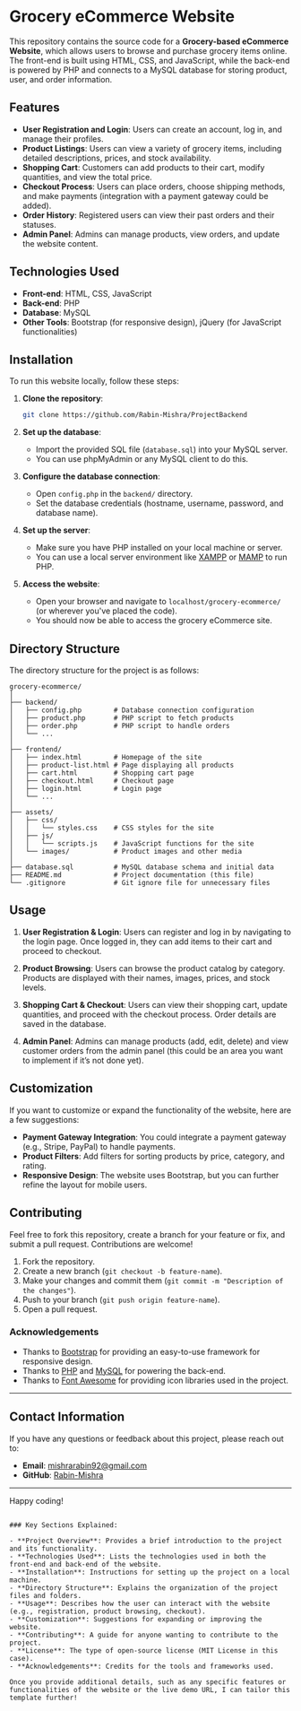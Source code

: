 
# Grocery eCommerce Website

This repository contains the source code for a **Grocery-based eCommerce Website**, which allows users to browse and purchase grocery items online. The front-end is built using HTML, CSS, and JavaScript, while the back-end is powered by PHP and connects to a MySQL database for storing product, user, and order information.

## Features

- **User Registration and Login**: Users can create an account, log in, and manage their profiles.
- **Product Listings**: Users can view a variety of grocery items, including detailed descriptions, prices, and stock availability.
- **Shopping Cart**: Customers can add products to their cart, modify quantities, and view the total price.
- **Checkout Process**: Users can place orders, choose shipping methods, and make payments (integration with a payment gateway could be added).
- **Order History**: Registered users can view their past orders and their statuses.
- **Admin Panel**: Admins can manage products, view orders, and update the website content.

## Technologies Used

- **Front-end**: HTML, CSS, JavaScript
- **Back-end**: PHP
- **Database**: MySQL
- **Other Tools**: Bootstrap (for responsive design), jQuery (for JavaScript functionalities)



## Installation

To run this website locally, follow these steps:

1. **Clone the repository**:
   ```bash
   git clone https://github.com/Rabin-Mishra/ProjectBackend
   ```

2. **Set up the database**:
   - Import the provided SQL file (`database.sql`) into your MySQL server.
   - You can use phpMyAdmin or any MySQL client to do this.

3. **Configure the database connection**:
   - Open `config.php` in the `backend/` directory.
   - Set the database credentials (hostname, username, password, and database name).

4. **Set up the server**:
   - Make sure you have PHP installed on your local machine or server.
   - You can use a local server environment like [XAMPP](https://www.apachefriends.org/index.html) or [MAMP](https://www.mamp.info/en/) to run PHP.

5. **Access the website**:
   - Open your browser and navigate to `localhost/grocery-ecommerce/` (or wherever you've placed the code).
   - You should now be able to access the grocery eCommerce site.

## Directory Structure

The directory structure for the project is as follows:

```
grocery-ecommerce/
│
├── backend/
│   ├── config.php        # Database connection configuration
│   ├── product.php       # PHP script to fetch products
│   ├── order.php         # PHP script to handle orders
│   └── ...
│
├── frontend/
│   ├── index.html        # Homepage of the site
│   ├── product-list.html # Page displaying all products
│   ├── cart.html         # Shopping cart page
│   ├── checkout.html     # Checkout page
│   ├── login.html        # Login page
│   └── ...
│
├── assets/
│   ├── css/
│   │   └── styles.css    # CSS styles for the site
│   ├── js/
│   │   └── scripts.js    # JavaScript functions for the site
│   └── images/           # Product images and other media
│
├── database.sql          # MySQL database schema and initial data
├── README.md             # Project documentation (this file)
└── .gitignore            # Git ignore file for unnecessary files
```

## Usage

1. **User Registration & Login**: Users can register and log in by navigating to the login page. Once logged in, they can add items to their cart and proceed to checkout.
   
2. **Product Browsing**: Users can browse the product catalog by category. Products are displayed with their names, images, prices, and stock levels.

3. **Shopping Cart & Checkout**: Users can view their shopping cart, update quantities, and proceed with the checkout process. Order details are saved in the database.

4. **Admin Panel**: Admins can manage products (add, edit, delete) and view customer orders from the admin panel (this could be an area you want to implement if it’s not done yet).

## Customization

If you want to customize or expand the functionality of the website, here are a few suggestions:

- **Payment Gateway Integration**: You could integrate a payment gateway (e.g., Stripe, PayPal) to handle payments.
- **Product Filters**: Add filters for sorting products by price, category, and rating.
- **Responsive Design**: The website uses Bootstrap, but you can further refine the layout for mobile users.

## Contributing

Feel free to fork this repository, create a branch for your feature or fix, and submit a pull request. Contributions are welcome!

1. Fork the repository.
2. Create a new branch (`git checkout -b feature-name`).
3. Make your changes and commit them (`git commit -m "Description of the changes"`).
4. Push to your branch (`git push origin feature-name`).
5. Open a pull request.





### Acknowledgements

- Thanks to [Bootstrap](https://getbootstrap.com/) for providing an easy-to-use framework for responsive design.
- Thanks to [PHP](https://www.php.net/) and [MySQL](https://www.mysql.com/) for powering the back-end.
- Thanks to [Font Awesome](https://fontawesome.com/) for providing icon libraries used in the project.

---

## Contact Information

If you have any questions or feedback about this project, please reach out to:

- **Email**: mishrarabin92@gmail.com
- **GitHub**: [Rabin-Mishra](https://github.com/Rabin-Mishra)

---

Happy coding!
```

### Key Sections Explained:

- **Project Overview**: Provides a brief introduction to the project and its functionality.
- **Technologies Used**: Lists the technologies used in both the front-end and back-end of the website.
- **Installation**: Instructions for setting up the project on a local machine.
- **Directory Structure**: Explains the organization of the project files and folders.
- **Usage**: Describes how the user can interact with the website (e.g., registration, product browsing, checkout).
- **Customization**: Suggestions for expanding or improving the website.
- **Contributing**: A guide for anyone wanting to contribute to the project.
- **License**: The type of open-source license (MIT License in this case).
- **Acknowledgements**: Credits for the tools and frameworks used.

Once you provide additional details, such as any specific features or functionalities of the website or the live demo URL, I can tailor this template further!
